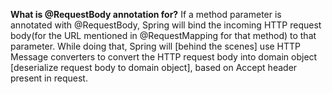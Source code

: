 **What is @RequestBody annotation for?**
If a method parameter is annotated with @RequestBody, Spring will bind the incoming HTTP request body(for the URL mentioned in @RequestMapping for that method) to that parameter. While doing that, Spring will [behind the scenes] use HTTP Message converters to convert the HTTP request body into domain object [deserialize request body to domain object], based on Accept header present in request.